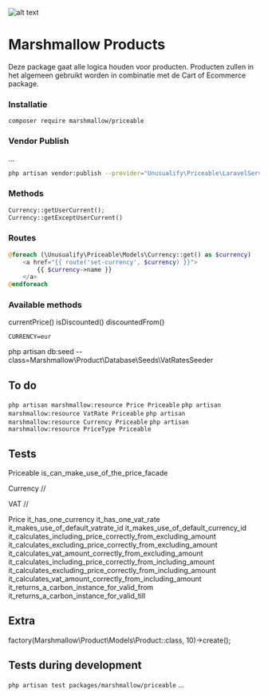 ![alt text](https://cdn.marshmallow-office.com/media/images/logo/marshmallow.transparent.red.png "marshmallow.")

# Marshmallow Products

Deze package gaat alle logica houden voor producten. Producten zullen in het algemeen gebruikt worden in combinatie met de Cart of Ecommerce package.

### Installatie

```
composer require marshmallow/priceable
```

### Vendor Publish

...

```bash
php artisan vendor:publish --provider="Unusualify\Priceable\LaravelServiceProvider" --tag="config" --force
```

### Methods

```php
Currency::getUserCurrent();
Currency::getExceptUserCurrent()
```

### Routes

```php
@foreach (\Unusualify\Priceable\Models\Currency::get() as $currency)
    <a href="{{ route('set-currency', $currency) }}">
        {{ $currency->name }}
    </a>
@endforeach
```

### Available methods

currentPrice()
isDiscounted()
discountedFrom()

```
CURRENCY=eur
```

php artisan db:seed --class=Marshmallow\\Product\\Database\\Seeds\\VatRatesSeeder

## To do

`php artisan marshmallow:resource Price Priceable`
`php artisan marshmallow:resource VatRate Priceable`
`php artisan marshmallow:resource Currency Priceable`
`php artisan marshmallow:resource PriceType Priceable`

## Tests

Priceable
is_can_make_use_of_the_price_facade

Currency
//

VAT
//

Price
it_has_one_currency
it_has_one_vat_rate
it_makes_use_of_default_vatrate_id
it_makes_use_of_default_currency_id
it_calculates_including_price_correctly_from_excluding_amount
it_calculates_excluding_price_correctly_from_excluding_amount
it_calculates_vat_amount_correctly_from_excluding_amount
it_calculates_including_price_correctly_from_including_amount
it_calculates_excluding_price_correctly_from_including_amount
it_calculates_vat_amount_correctly_from_including_amount
it_returns_a_carbon_instance_for_valid_from
it_returns_a_carbon_instance_for_valid_till

## Extra

factory(Marshmallow\Product\Models\Product::class, 10)->create();

## Tests during development

`php artisan test packages/marshmallow/priceable`
...
